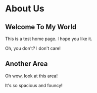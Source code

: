 # About Us

## Welcome To My World

This is a test home page. I hope you like it.

Oh, you don't? I don't care!

## Another Area

Oh wow, look at this area!

It's so spacious and founcy!
